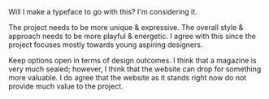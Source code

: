 Will I make a typeface to go with this?
I'm considering it.

The project needs to be more unique & expressive. The overall style & approach needs to be more playful & energetic. I agree with this since the project focuses mostly towards young aspiring designers.

Keep options open in terms of design outcomes. I think that a magazine is very much sealed; however, I think that the website can drop for something more valuable. I do agree that the website as it stands right now do not provide much value to the project.